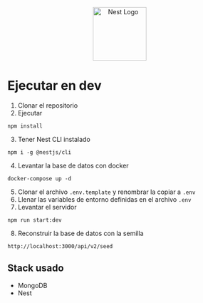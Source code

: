 <p align="center">
  <a href="http://nestjs.com/" target="blank"><img src="https://nestjs.com/img/logo-small.svg" width="120" alt="Nest Logo" /></a>
</p>

# Ejecutar en dev

1. Clonar el repositorio
2. Ejecutar
```
npm install
```
3. Tener Nest CLI instalado
```
npm i -g @nestjs/cli
```
4. Levantar la base de datos con docker
```
docker-compose up -d
```
5. Clonar el archivo ```.env.template``` y renombrar la copiar a ```.env```
6. Llenar las variables de entorno definidas en el archivo ```.env```
7. Levantar el servidor
```
npm run start:dev
```
8. Reconstruir la base de datos con la semilla
```
http://localhost:3000/api/v2/seed
```


## Stack usado
* MongoDB
* Nest
